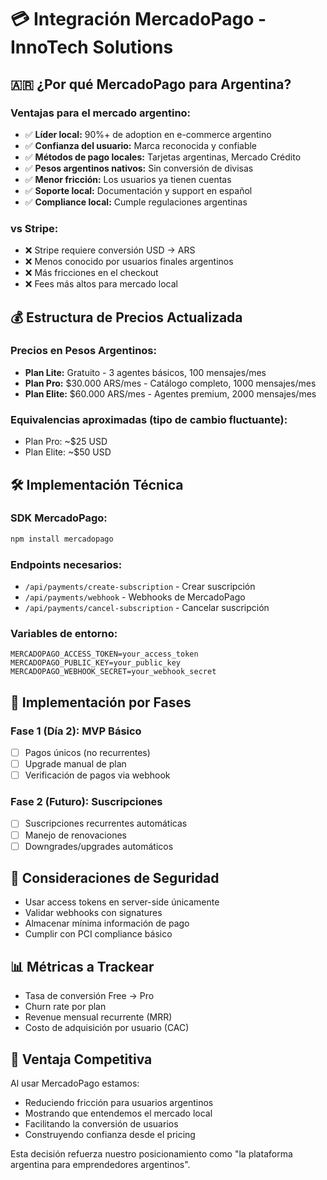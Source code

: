 # 💳 Integración MercadoPago - InnoTech Solutions

## 🇦🇷 ¿Por qué MercadoPago para Argentina?

### Ventajas para el mercado argentino:

- ✅ **Líder local:** 90%+ de adoption en e-commerce argentino
- ✅ **Confianza del usuario:** Marca reconocida y confiable
- ✅ **Métodos de pago locales:** Tarjetas argentinas, Mercado Crédito
- ✅ **Pesos argentinos nativos:** Sin conversión de divisas
- ✅ **Menor fricción:** Los usuarios ya tienen cuentas
- ✅ **Soporte local:** Documentación y support en español
- ✅ **Compliance local:** Cumple regulaciones argentinas

### vs Stripe:

- ❌ Stripe requiere conversión USD → ARS
- ❌ Menos conocido por usuarios finales argentinos
- ❌ Más fricciones en el checkout
- ❌ Fees más altos para mercado local

## 💰 Estructura de Precios Actualizada

### Precios en Pesos Argentinos:

- **Plan Lite:** Gratuito - 3 agentes básicos, 100 mensajes/mes
- **Plan Pro:** $30.000 ARS/mes - Catálogo completo, 1000 mensajes/mes
- **Plan Elite:** $60.000 ARS/mes - Agentes premium, 2000 mensajes/mes

### Equivalencias aproximadas (tipo de cambio fluctuante):

- Plan Pro: ~$25 USD
- Plan Elite: ~$50 USD

## 🛠️ Implementación Técnica

### SDK MercadoPago:

```bash
npm install mercadopago
```

### Endpoints necesarios:

- `/api/payments/create-subscription` - Crear suscripción
- `/api/payments/webhook` - Webhooks de MercadoPago
- `/api/payments/cancel-subscription` - Cancelar suscripción

### Variables de entorno:

```env
MERCADOPAGO_ACCESS_TOKEN=your_access_token
MERCADOPAGO_PUBLIC_KEY=your_public_key
MERCADOPAGO_WEBHOOK_SECRET=your_webhook_secret
```

## 🎯 Implementación por Fases

### Fase 1 (Día 2): MVP Básico

- [ ] Pagos únicos (no recurrentes)
- [ ] Upgrade manual de plan
- [ ] Verificación de pagos via webhook

### Fase 2 (Futuro): Suscripciones

- [ ] Suscripciones recurrentes automáticas
- [ ] Manejo de renovaciones
- [ ] Downgrades/upgrades automáticos

## 🔐 Consideraciones de Seguridad

- Usar access tokens en server-side únicamente
- Validar webhooks con signatures
- Almacenar mínima información de pago
- Cumplir con PCI compliance básico

## 📊 Métricas a Trackear

- Tasa de conversión Free → Pro
- Churn rate por plan
- Revenue mensual recurrente (MRR)
- Costo de adquisición por usuario (CAC)

## 🚀 Ventaja Competitiva

Al usar MercadoPago estamos:

- Reduciendo fricción para usuarios argentinos
- Mostrando que entendemos el mercado local
- Facilitando la conversión de usuarios
- Construyendo confianza desde el pricing

Esta decisión refuerza nuestro posicionamiento como "la plataforma argentina para emprendedores argentinos".
